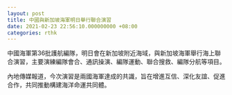 ```yaml
---
layout: post
title: 中國與新加坡海軍明日舉行聯合演習
date: 2021-02-23 22:56:10.000000000 +08:00
categories: rthk
---
```


中國海軍第36批護航編隊，明日會在新加坡附近海域，與新加坡海軍舉行海上聯合演習，主要演練編隊會合、通訊操演、編隊運動、聯合搜救、編隊分航等項目。

內地傳媒報道，今次演習是兩國海軍達成的共識，旨在增進互信、深化友誼、促進合作，共同推動構建海洋命運共同體。
